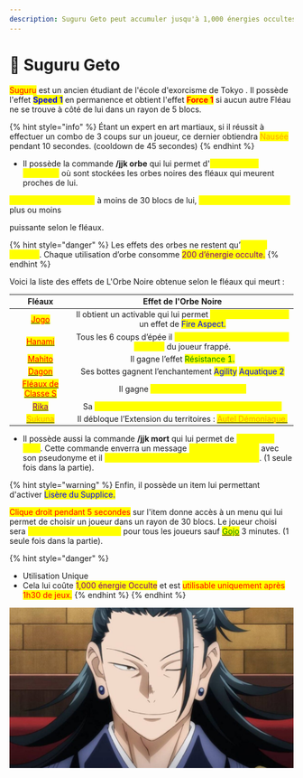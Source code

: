 ```yaml
---
description: Suguru Geto peut accumuler jusqu'à 1,000 énergies occultes.
---
```


# 👺 Suguru Geto

<mark style="color:red;">Suguru</mark> est un ancien étudiant de l'école d'exorcisme de Tokyo . Il possède l'effet <mark style="color:blue;">**Speed 1**</mark> en permanence et obtient l'effet <mark style="color:red;">**Force 1**</mark> si aucun autre Fléau ne se trouve à côté de lui dans un rayon de 5 blocs.&#x20;

{% hint style="info" %}
Étant un expert en art martiaux, si il réussit à effectuer un combo de 3 coups sur un joueur, ce dernier obtiendra <mark style="color:orange;">Nausée</mark> pendant 10 secondes. (cooldown de 45 secondes)
{% endhint %}

* Il possède la commande **/jjk orbe** qui lui permet d'<mark style="color:yellow;">accéder à un inventaire</mark> où sont stockées les orbes noires des fléaux qui meurent proches de lui.&#x20;

&#x20;     <mark style="color:yellow;">Quand un fléaux meurt</mark> à moins de 30 blocs de lui, <mark style="color:yellow;">il obtient une Orbe Noire</mark> plus ou moins

&#x20;      puissante selon le fléaux.

{% hint style="danger" %}
Les effets des orbes ne restent qu’<mark style="color:yellow;">un seul épisode</mark>. Chaque utilisation d’orbe consomme <mark style="color:purple;">200 d’énergie occulte.</mark>
{% endhint %}

Voici la liste des effets de L'Orbe Noire obtenue selon le fléaux qui meurt :&#x20;

|                                    Fléaux                                   |                                                                    Effet de l'Orbe Noire                                                                   |
| :-------------------------------------------------------------------------: | :--------------------------------------------------------------------------------------------------------------------------------------------------------: |
|               [<mark style="color:red;">Jogo</mark>](jogo.md)               | Il obtient un activable qui lui permet <mark style="color:yellow;">d'activer / désactiver</mark> un effet de <mark style="color:blue;">Fire Aspect.</mark> |
|             [<mark style="color:red;">Hanami</mark>](hanami.md)             |                  Tous les 6 coups d’épée il <mark style="color:yellow;">retire 15% de l’énergie occulte restante</mark> du joueur frappé.                  |
|             [<mark style="color:red;">Mahito</mark>](mahito.md)             |                                              Il gagne l’effet <mark style="color:green;">Résistance 1.</mark>                                              |
|              [<mark style="color:red;">Dagon</mark>](dagon.md)              |                   Ses bottes gagnent l’enchantement <mark style="color:blue;">Agility</mark> <mark style="color:blue;">Aquatique 2</mark>                  |
|  [<mark style="color:red;">Fléaux de Classe S</mark>](fleau-de-classe-s.md) |                                             Il gagne <mark style="color:yellow;">2 cœurs supplémentaires</mark>                                            |
| [<mark style="color:purple;">Rika</mark>](../yuta-and-rika/rika-orimoto.md) |                                    Sa <mark style="color:yellow;">récupération d'énergie occulte augmente de 50%.</mark>                                   |
|     [<mark style="color:orange;">Sukuna</mark>](../solitaires/sukuna.md)    |     Il débloque l’Extension du territoires : [<mark style="color:orange;">Autel Démoniaque.</mark>](../../extensions-de-territoire/autel-demoniaque.md)    |

* &#x20;Il possède aussi la commande **/jjk mort** qui lui permet de <mark style="color:yellow;">simuler sa mort</mark>. Cette commande enverra un message <mark style="color:yellow;">d’annonce de mort</mark> avec son pseudonyme et il <mark style="color:yellow;">n'apparaîtra plus dans la liste des joueurs</mark>. (1 seule fois dans la partie).

{% hint style="warning" %}
Enfin, il possède un item lui permettant d'activer <mark style="color:blue;">Lisère du Supplice.</mark>&#x20;

<mark style="color:red;">Clique droit pendant 5 secondes</mark> sur l'item donne accès à un menu qui lui permet de choisir un joueur dans un rayon de 30 blocs. Le joueur choisi sera <mark style="color:yellow;">scellé pendant 5 minutes</mark> pour tous les joueurs sauf [<mark style="color:green;">Gojo</mark>](../exorcistes/satoru-gojo.md) 3 minutes. (1 seule fois dans la partie).



{% hint style="danger" %}
* Utilisation Unique
* &#x20;Cela lui coûte <mark style="color:purple;">1,000 énergie Occulte</mark> et est <mark style="color:red;">utilisable uniquement après 1h30 de jeux.</mark>
{% endhint %}
{% endhint %}

![](../../../.gitbook/assets/suguru-geto-jujutsu-kaisen-1200x675.jpg)
